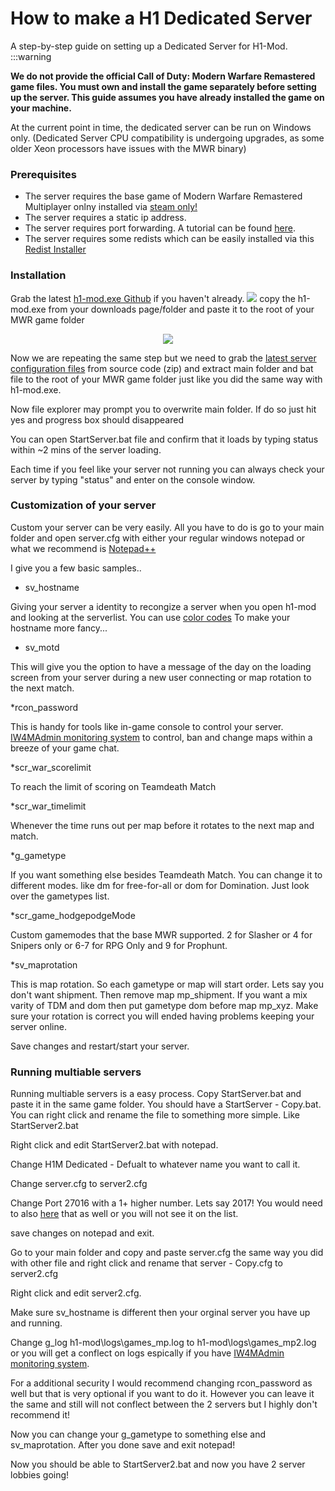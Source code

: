 # How to make a H1 Dedicated Server

A step-by-step guide on setting up a Dedicated Server for H1-Mod.
:::warning

**We do not provide the official Call of Duty: Modern Warfare Remastered game files. You must own and install the game separately before setting up the server. This guide assumes you have already installed the game on your machine.**

At the current point in time, the dedicated server can be run on Windows only. (Dedicated Server CPU compatibility is undergoing upgrades, as some older Xeon processors have issues with the MWR binary)

### Prerequisites

* The server requires the base game of Modern Warfare Remastered Multiplayer onlny installed via [steam only!](https://store.steampowered.com/agecheck/app/393080/)
* The server requires a static ip address.
* The server requires port forwarding. A tutorial can be found [here](port-forwarding).
* The server requires some redists which can be easily installed via this [Redist Installer](https://chse.dev/redists)

### Installation

Grab the latest [h1-mod.exe Github](https://github.com/auroramod/h1-mod/releases) if you haven't already.
![](/img/releases.png)
copy the h1-mod.exe from your downloads page/folder and paste it to the root of your MWR game folder

<center><img src="/img/results.png"/></center>

Now we are repeating the same step but we need to grab the [latest server configuration files](https://github.com/FryTechTips/h1-mod-server-config/releases) from source code (zip) and extract main folder and bat file to the root of your MWR game folder just like you did the same way with h1-mod.exe. 

Now file explorer may prompt you to overwrite main folder. If do so just hit yes and progress box should disappeared

You can open StartServer.bat file and confirm that it loads by typing status within ~2 mins of the server loading.

Each time if you feel like your server not running you can always check your server by typing "status" and enter on the console window.

### Customization of your server

Custom your server can be very easily. All you have to do is go to your main folder and open server.cfg with either your regular windows notepad or what we recommend is [Notepad++](https://notepad-plus-plus.org/)

I give you a few basic samples..

* sv_hostname

Giving your server a identity to recongize a server when you open h1-mod and looking at the serverlist. You can use [color codes](colorcodes) To make your hostname more fancy...

* sv_motd

This will give you the option to have a message of the day on the loading screen from your server during a new user connecting or map rotation to the next match.

*rcon_password

This is handy for tools like in-game console to control your server. [IW4MAdmin monitoring system](https://github.com/RaidMax/IW4M-Admin) to control, ban and change maps within a breeze of your game chat.

*scr_war_scorelimit

To reach the limit of scoring on Teamdeath Match

*scr_war_timelimit

Whenever the time runs out per map before it rotates to the next map and match.

*g_gametype

If you want something else besides Teamdeath Match. You can change it to different modes. like dm for free-for-all or dom for Domination. Just look over the gametypes list.

*scr_game_hodgepodgeMode

Custom gamemodes that the base MWR supported. 2 for Slasher or 4 for Snipers only or 6-7 for RPG Only and 9 for Prophunt.

*sv_maprotation

This is map rotation. So each gametype or map will start order. Lets say you don't want shipment. Then remove map mp_shipment. If you want a mix varity of TDM and dom then put gametype dom before map mp_xyz. 
Make sure your rotation is correct you will ended having problems keeping your server online.

Save changes and restart/start your server.

### Running multiable servers

Running multiable servers is a easy process. Copy StartServer.bat and paste it in the same game folder. You should have a StartServer - Copy.bat. You can right click and rename the file to something more simple. Like StartServer2.bat

Right click and edit StartServer2.bat with notepad.

Change H1M Dedicated - Defualt to whatever name you want to call it.

Change server.cfg to server2.cfg

Change Port 27016 with a 1+ higher number. Lets say 2017! You would need to also [here](port-forwarding) that as well or you will not see it on the list.

save changes on notepad and exit.

Go to your main folder and copy and paste server.cfg the same way you did with other file and right click and rename that server - Copy.cfg to server2.cfg

Right click and edit server2.cfg. 

Make sure sv_hostname is different then your orginal server you have up and running. 

Change g_log h1-mod\logs\games_mp.log to h1-mod\logs\games_mp2.log or you will get a conflect on logs espically if you have [IW4MAdmin monitoring system](https://github.com/RaidMax/IW4M-Admin).

For a additional security I would recommend changing rcon_password as well but that is very optional if you want to do it. However you can leave it the same and still will not conflect between the 2 servers but I highly don't recommend it!

Now you can change your g_gametype to something else and sv_maprotation. After you done save and exit notepad!

Now you should be able to StartServer2.bat and now you have 2 server lobbies going!
